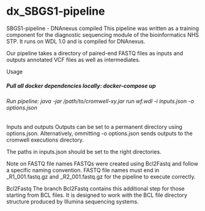# dx_SBGS1-pipeline
SBGS1-pipeline - DNAnexus compiled
This pipeline was written as a training component for the diagnostic sequencing module of the bioinformatics NHS STP. It runs on WDL 1.0 and is compiled for DNAnexus.

Our pipeline takes a directory of paired-end FASTQ files as inputs and outputs annotated VCF files as well as intermediates.

Usage
##### Pull all docker dependencies locally: docker-compose up #####

###### Run pipeline: java -jar /path/to/cromwell-xy.jar run wf.wdl -i inputs.json -o options.json ######

Inputs and outputs
Outputs can be set to a permanent directory using options.json. Alternatively, ommitting -o options.json sends outputs to the cromwell executions directory.

The paths in inputs.json should be set to the right directories.

Note on FASTQ file names
FASTQs were created using Bcl2Fastq and follow a specific naming convention. FASTQ file names must end in _R1_001.fastq.gz and _R2_001.fastq.gz for the pipeline to execute correctly.

Bcl2Fastq
The branch Bcl2Fastq contains this additional step for those starting from BCL files. It is designed to work with the BCL file directory structure produced by Illumina sequencing systems.
